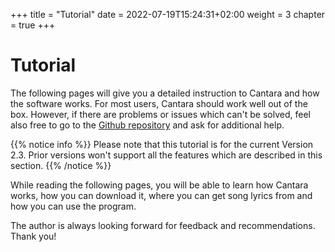 +++
title = "Tutorial"
date = 2022-07-19T15:24:31+02:00
weight = 3
chapter = true
+++

# Tutorial

The following pages will give you a detailed instruction to Cantara and how the software works.
For most users, Cantara should work well out of the box. However, if there are problems or issues which can't be solved, feel also free to go to the [Github repository](https://github.com/reckel-jm/cantara) and ask for additional help.

{{% notice info %}}
Please note that this tutorial is for the current Version 2.3. Prior versions won't support all the features which are described in this section.
{{% /notice %}}

While reading the following pages, you will be able to learn how Cantara works, how you can download it, where you can get song lyrics from and how you can use the program.

The author is always looking forward for feedback and recommendations. Thank you!
